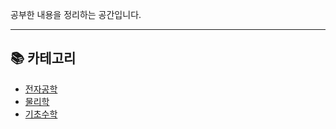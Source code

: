 공부한 내용을 정리하는 공간입니다.

---

## 📚 카테고리
- [전자공학](./System-Overview.md)
- [물리학](./Circuit-Design.md)
- [기초수학](./test.md)
